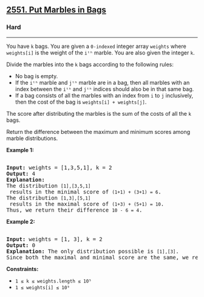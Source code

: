 ### <h2><a href="https://leetcode.com/problems/put-marbles-in-bags/">2551. Put Marbles in Bags</a></h2>  
<h3>Hard</h3>  
<hr>  
<div>  
<p>You have <code>k</code> bags. You are given a <code>0-indexed</code> integer array <code>weights</code> where <code>weights[i]</code> is the weight of the <code>iᵗʰ</code> marble. You are also given the integer <code>k</code>.</p>  

<p>Divide the marbles into the <code>k</code> bags according to the following rules:</p>  
<ul>  
<li>No bag is empty.</li>  
<li>If the <code>iᵗʰ</code> marble and <code>jᵗʰ</code> marble are in a bag, then all marbles with an index between the <code>iᵗʰ</code> and <code>jᵗʰ</code> indices should also be in that same bag.</li>  
<li>If a bag consists of all the marbles with an index from <code>i</code> to <code>j</code> inclusively, then the cost of the bag is <code>weights[i] + weights[j]</code>.</li>  
</ul>  

<p>The score after distributing the marbles is the sum of the costs of all the <code>k</code> bags.</p>  

<p>Return the difference between the maximum and minimum scores among marble distributions.</p>  

<p><strong>Example 1:</strong></p>  
<pre>  
<strong>Input:</strong> weights = [1,3,5,1], k = 2  
<strong>Output:</strong> 4  
<strong>Explanation:</strong>   
The distribution <code>[1],[3,5,1]</code> results in the minimal score of <code>(1+1) + (3+1) = 6</code>.  
The distribution <code>[1,3],[5,1]</code> results in the maximal score of <code>(1+3) + (5+1) = 10</code>.  
Thus, we return their difference <code>10 - 6 = 4</code>.  
</pre>  

<p><strong>Example 2:</strong></p>  
<pre>  
<strong>Input:</strong> weights = [1, 3], k = 2  
<strong>Output:</strong> 0  
<strong>Explanation:</strong> The only distribution possible is <code>[1],[3]</code>.  
Since both the maximal and minimal score are the same, we return <code>0</code>.  
</pre>  

<p><strong>Constraints:</strong></p>  
<ul>  
<li><code>1 ≤ k ≤ weights.length ≤ 10⁵</code></li>  
<li><code>1 ≤ weights[i] ≤ 10⁹</code></li>  
</ul>  
</div>  
